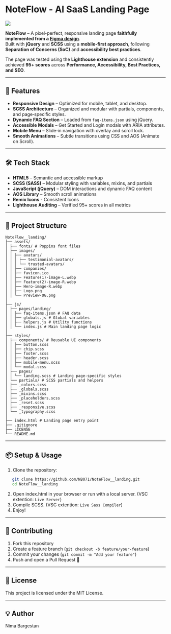 # NoteFlow - AI SaaS Landing Page

<img src="https://nimabargestan.com/wp-content/uploads/2025/08/NetFlow-Landing.png" />

**NoteFlow** – A pixel-perfect, responsive landing page **faithfully implemented from a [Figma design](https://www.figma.com/community/file/1477504952526098298)**.  
Built with **jQuery** and **SCSS** using a **mobile‑first approach**, following **Separation of Concerns (SoC)** and **accessibility best practices**.  

The page was tested using the **Lighthouse extension** and consistently achieved **95+ scores** across **Performance, Accessibility, Best Practices, and SEO**.

---

## 🚀 Features

- **Responsive Design** – Optimized for mobile, tablet, and desktop.
- **SCSS Architecture** – Organized and modular with partials, components, and page‑specific styles.
- **Dynamic FAQ Section** – Loaded from `faq-items.json` using jQuery.
- **Accessible Modals** – Get Started and Login modals with ARIA attributes.
- **Mobile Menu** – Slide‑in navigation with overlay and scroll lock.
- **Smooth Animations** – Subtle transitions using CSS and AOS (Animate on Scroll).

---

## 🛠 Tech Stack

- **HTML5** – Semantic and accessible markup  
- **SCSS (SASS)** – Modular styling with variables, mixins, and partials  
- **JavaScript (jQuery)** – DOM interactions and dynamic FAQ content  
- **AOS Library** – Smooth scroll animations
- **Remix Icons** - Consistent Icons
- **Lighthouse Auditing** – Verified 95+ scores in all metrics  

---

## 📂 Project Structure
```
NoteFlow__landing/
├── assets/
│ ├── fonts/ # Poppins font files
│ ├── images/
│ │ ├── avatars/
│ │ │ ├── testimonial-avatars/
│ │ │ └── trusted-avatars/
│ │ ├── companies/
│ │ ├── favicon.ico
│ │ ├── Feature(1)-image-L.webp
│ │ ├── Feature(2)-image-R.webp
│ │ ├── Hero-image-R.webp
│ │ ├── Logo.png
│ │ └── Preview-OG.png
│
├── js/
│ ├── pages/landing/
│ │ ├── faq-items.json # FAQ data
│ │ ├── globals.js # Global variables
│ │ ├── helpers.js # Utility functions
│ │ └── index.js # Main landing page logic
│
├── styles/
│ ├── components/ # Reusable UI components
│ │ ├── button.scss
│ │ ├── chip.scss
│ │ ├── footer.scss
│ │ ├── header.scss
│ │ ├── mobile-menu.scss
│ │ └── modal.scss
│ ├── pages/
│ │ └── landing.scss # Landing page-specific styles
│ └── partials/ # SCSS partials and helpers
│ ├── _colors.scss
│ ├── _globals.scss
│ ├── _mixins.scss
│ ├── _placeholders.scss
│ ├── _reset.scss
│ ├── _responsive.scss
│ └── _typography.scss
│
├── index.html # Landing page entry point
├── .gitignore
├── LICENSE
└── README.md
```

---

## 📦 Setup & Usage

1. Clone the repository:
```bash
   git clone https://github.com/NB071/NoteFlow__landing.git
   cd NoteFlow__landing
```

2. Open index.html in your browser or run with a local server. (VSC extention: `Live Server`)
3. Compile SCSS. (VSC extention: `Live Sass Compiler`)
4. Enjoy!

---

## 🤝 Contributing

1. Fork this repository
2. Create a feature branch (`git checkout -b feature/your-feature`)
3. Commit your changes (`git commit -m "Add your feature"`)
4. Push and open a Pull Request 🎉

---

## 📄 License
This project is licensed under the MIT License.

---

## 💡 Author

Nima Bargestan
